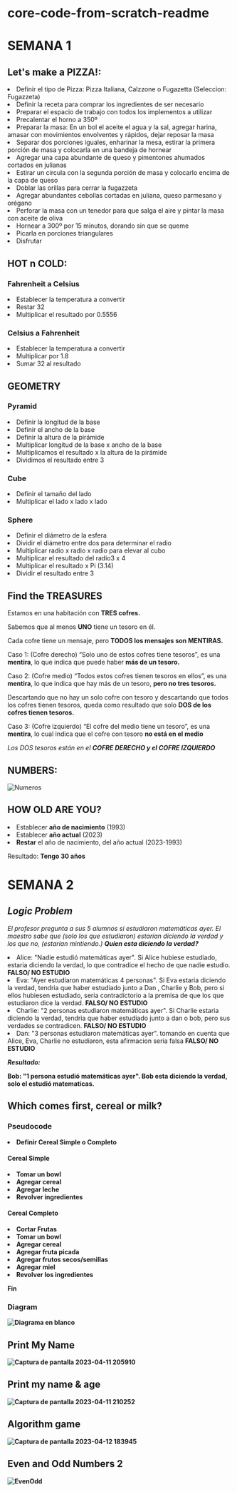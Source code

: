 # core-code-from-scratch-readme

<h1>SEMANA 1 </h1>
<h2> Let's make a PIZZA!:</h2>


<li>Definir el tipo de Pizza: Pizza Italiana, Calzzone o Fugazetta (Seleccion: Fugazzeta)</li>
<li>Definir la receta para comprar los ingredientes de ser necesario
<li>Preparar el espacio de trabajo con todos los implementos a utilizar
<li>Precalentar el horno a 350º
<li>Preparar la masa: En un bol el aceite el agua y la sal, agregar harina, amasar con movimientos envolventes y rápidos, dejar reposar la masa
<li>Separar dos porciones iguales, enharinar la mesa, estirar la primera porción de masa y colocarla en una bandeja de hornear
<li>Agregar una capa abundante de queso y pimentones ahumados cortados en julianas 
<li>Estirar un circula con la segunda porción de masa y colocarlo encima de la capa de queso
<li>Doblar las orillas para cerrar la fugazzeta
<li>Agregar abundantes cebollas cortadas en juliana, queso parmesano y orégano
<li>Perforar la masa con un tenedor para que salga el aire y pintar la masa con aceite de oliva
<li>Hornear a 300º por 15 minutos, dorando sin que se queme
<li>Picarla en porciones triangulares
<li>Disfrutar


<h2>HOT n COLD:</h2>

<h3>Fahrenheit a Celsius</h3>
<li>Establecer la temperatura a convertir</li>
<li>Restar 32</li>
<li>Multiplicar el resultado por 0.5556</li>

<h3>Celsius a Fahrenheit</h3>
<li>Establecer la temperatura a convertir</li>
<li>Multiplicar por 1.8</li>
<li>Sumar 32 al resultado</li>


<h2>GEOMETRY</h2>

<h3>Pyramid</h3>
<li>Definir la longitud de la base</li>
<li>Definir el ancho de la base</li>
<li>Definir la altura de la pirámide</li>
<li>Multiplicar longitud de la base x ancho de la base</li>
<li>Multiplicamos el resultado x la altura de la pirámide</li>
<li>Dividimos el resultado entre 3</li>

<h3>Cube</h3>
<li>Definir el tamaño del lado</li>
<li>Multiplicar el lado x lado x lado</li>

<h3>Sphere</h3>
<li>Definir el diámetro de la esfera</li>
<li>Dividir el diámetro entre dos para determinar el radio</li>
<li>Multiplicar radio x radio x radio para elevar al cubo</li>
<li>Multiplicar el resultado del radio3 x 4</li>
<li>Multiplicar el resultado x Pi (3.14)</li>
<li>Dividir el resultado entre 3</li>

<h2>Find the TREASURES</h2>

<p>Estamos en una habitación con <strong>TRES cofres.</strong>

Sabemos que al menos <strong>UNO</strong> tiene un tesoro en él. 

Cada cofre tiene un mensaje, pero <strong>TODOS los mensajes son MENTIRAS.</strong> 

Caso 1: (Cofre derecho) “Solo uno de estos cofres tiene tesoros”, es una <strong>mentira</strong>, lo que indica que puede haber <strong>más de un tesoro.</strong>

Caso 2: (Cofre medio) “Todos estos cofres tienen tesoros en ellos”, es una <strong>mentira</strong>, lo que indica que hay más de un tesoro, <strong> pero no tres tesoros. </strong>

Descartando que no hay un solo cofre con tesoro y descartando que todos los cofres tienen tesoros, queda como resultado que solo <strong>DOS de los cofres tienen tesoros.</strong>

Caso 3: (Cofre izquierdo) “El cofre del medio tiene un tesoro”, es una <strong>mentira</strong>, lo cual indica que el cofre con tesoro <strong>no está en el medio</strong>

<em>Los DOS tesoros están en el <strong>COFRE DERECHO y el COFRE IZQUIERDO</strong></em></p>

<h2>NUMBERS:</h2>

![Numeros](https://user-images.githubusercontent.com/118138583/229408388-f07a64cb-4066-4dc7-80ac-061a3a982582.png)


<h2>HOW OLD ARE YOU?</h2>
<li>Establecer <strong>año de nacimiento</strong> (1993)</li>
<li>Establecer <strong>año actual</strong> (2023)</li>
<li><strong>Restar</strong> el año de nacimiento, del año actual (2023-1993)</li>

Resultado: <strong>Tengo 30 años</strong>



<h1> SEMANA 2 </h1>
<h2><em>Logic Problem</em></h2>

<p><em>El profesor pregunta a sus 5 alumnos si estudiaron matemáticas ayer.
El maestro sabe que (solo los que estudiaron) estarían diciendo la verdad y los que no, (estarían mintiendo.) 
<strong>Quien esta diciendo la verdad?</strong></em></p>

<li> Alice: "Nadie estudió matemáticas ayer". Si Alice hubiese estudiado, estaria diciendo la verdad, lo que contradice el hecho de que nadie estudio.
<strong>FALSO/ NO ESTUDIO</strong></li>
<li>Eva: "Ayer estudiaron matemáticas 4 personas". Si Eva estaria diciendo la verdad, tendria que haber estudiado junto a Dan , Charlie y Bob, pero si ellos hubiesen estudiado, seria contradictorio a la premisa de que los que estudiaron dice la verdad.
<strong>FALSO/ NO ESTUDIO</strong></li>
<li>Charlie: "2 personas estudiaron matemáticas ayer". Si Charlie estaria diciendo la verdad, tendria que haber estudiado junto a dan o bob, pero sus verdades se contradicen.
<strong>FALSO/ NO ESTUDIO</strong></li>
<li>Dan: "3 personas estudiaron matemáticas ayer".  tomando en cuenta que Alice, Eva, Charlie no estudiaron, esta afirmacion seria falsa
<strong>FALSO/ NO ESTUDIO</strong</li> 

<em>Resultado:</em>
  
 <strong>Bob: "1 persona estudió matemáticas ayer". Bob esta diciendo la verdad, solo el estudió matematicas. </strong></p> 
  
  
  <h2>Which comes first, cereal or milk?</h2>
  
<h3>Pseudocode</h3>
  
  
<li>Definir Cereal Simple o Completo</li>
<h4>Cereal Simple</h4>
<li>Tomar un  bowl</li>
<li>Agregar cereal</li>
<li>Agregar leche</li>
<li>Revolver ingredientes</li>
<h4>Cereal Completo</h4>
<li>Cortar Frutas</li>
<li>Tomar un bowl</li>
<li>Agregar cereal</li>
<li>Agregar fruta picada</li>
<li>Agregar frutos secos/semillas</li>
<li>Agregar miel</li>
<li>Revolver los ingredientes</li>

Fin


<h3>Diagram</h3>

![Diagrama en blanco](https://user-images.githubusercontent.com/118138583/231346895-c4e7a466-2543-41c9-a3a9-fdcb7657425a.png)


<h2>Print My Name</h2>
  
![Captura de pantalla 2023-04-11 205910](https://user-images.githubusercontent.com/118138583/231347018-6ef35bee-98b5-4fc5-a468-d0678b44852f.png)

 <h2>Print my name & age</h2>
  
![Captura de pantalla 2023-04-11 210252](https://user-images.githubusercontent.com/118138583/231347125-d77edccd-2aa8-4441-8eed-c9b29d0af5ac.png)


<h2>Algorithm game</h2>

![Captura de pantalla 2023-04-12 183945](https://user-images.githubusercontent.com/118138583/231609769-a38987fb-e409-40de-a375-753608fc0faf.png)

<h2>Even and Odd Numbers 2</h2>

![EvenOdd](https://user-images.githubusercontent.com/118138583/232349440-42ed5d83-7afa-4415-8881-5ea3fcc8f43f.png)



